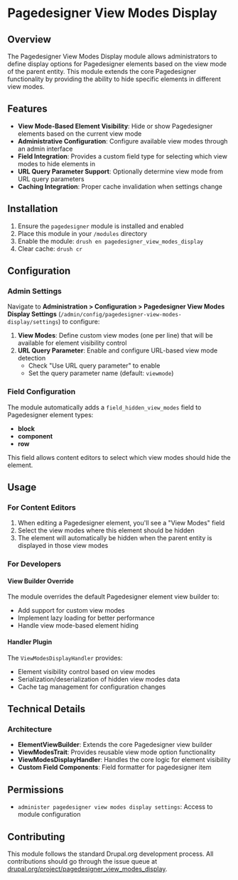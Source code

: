 # Pagedesigner View Modes Display

## Overview

The Pagedesigner View Modes Display module allows administrators to define display options for Pagedesigner elements based on the view mode of the parent entity. This module extends the core Pagedesigner functionality by providing the ability to hide specific elements in different view modes.

## Features

- **View Mode-Based Element Visibility**: Hide or show Pagedesigner elements based on the current view mode
- **Administrative Configuration**: Configure available view modes through an admin interface
- **Field Integration**: Provides a custom field type for selecting which view modes to hide elements in
- **URL Query Parameter Support**: Optionally determine view mode from URL query parameters
- **Caching Integration**: Proper cache invalidation when settings change

## Installation

1. Ensure the `pagedesigner` module is installed and enabled
2. Place this module in your `/modules` directory
3. Enable the module: `drush en pagedesigner_view_modes_display`
4. Clear cache: `drush cr`

## Configuration

### Admin Settings

Navigate to **Administration > Configuration > Pagedesigner View Modes Display Settings** (`/admin/config/pagedesigner-view-modes-display/settings`) to configure:

1. **View Modes**: Define custom view modes (one per line) that will be available for element visibility control
2. **URL Query Parameter**: Enable and configure URL-based view mode detection
   - Check "Use URL query parameter" to enable
   - Set the query parameter name (default: `viewmode`)

### Field Configuration

The module automatically adds a `field_hidden_view_modes` field to Pagedesigner element types:

- **block**
- **component**
- **row**

This field allows content editors to select which view modes should hide the element.

## Usage

### For Content Editors

1. When editing a Pagedesigner element, you'll see a "View Modes" field
2. Select the view modes where this element should be hidden
3. The element will automatically be hidden when the parent entity is displayed in those view modes

### For Developers

#### View Builder Override

The module overrides the default Pagedesigner element view builder to:

- Add support for custom view modes
- Implement lazy loading for better performance
- Handle view mode-based element hiding

#### Handler Plugin

The `ViewModesDisplayHandler` provides:

- Element visibility control based on view modes
- Serialization/deserialization of hidden view modes data
- Cache tag management for configuration changes

## Technical Details

### Architecture

- **ElementViewBuilder**: Extends the core Pagedesigner view builder
- **ViewModesTrait**: Provides reusable view mode option functionality
- **ViewModesDisplayHandler**: Handles the core logic for element visibility
- **Custom Field Components**: Field formatter for pagedesigner item

## Permissions

- `administer pagedesigner view modes display settings`: Access to module configuration

## Contributing

This module follows the standard Drupal.org development process. 
All contributions should go through the issue queue at [drupal.org/project/pagedesigner_view_modes_display](https://www.drupal.org/project/pagedesigner_view_modes_display).
